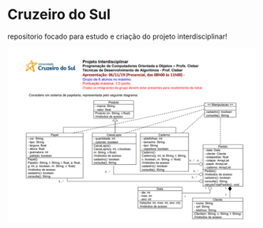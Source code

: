 # Cruzeiro do Sul
repositorio focado para estudo e criação do projeto interdisciplinar!

![Diagrama do projeto interdisciplinar!](./diagrama.png)
